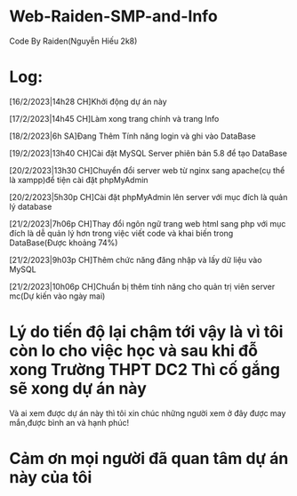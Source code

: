 # Web-Raiden-SMP-and-Info
Code By Raiden(Nguyễn Hiếu 2k8)
# Log:
[16/2/2023|14h28 CH]Khởi động dự án này

[17/2/2023|14h45 CH]Làm xong trang chính và trang Info

[18/2/2023|6h SA]Đang Thêm Tính năng login và ghi vào DataBase

[19/2/2023|13h40 CH]Cài đặt MySQL Server phiên bản 5.8 để tạo DataBase

[20/2/2023|13h30 CH]Chuyển đổi server web từ nginx sang apache(cụ thể là xampp)để tiện cài đặt phpMyAdmin

[20/2/2023|5h30p CH]Cài đặt phpMyAdmin lên server với mục đích là quản lý database

[21/2/2023|7h06p CH]Thay đổi ngôn ngữ trang web html sang php với mục đích là dễ quản lý hơn trong việc viết code và khai biến trong DataBase(Được khoảng 74%)

[21/2/2023|9h03p CH]Thêm chức năng đăng nhập và lấy dữ liệu vào MySQL

[21/2/2023|10h06p CH]Chuẩn bị thêm tính năng cho quản trị viên server mc(Dự kiến  vào ngày mai)
 
# Lý do  tiến độ lại chậm tới vậy là vì tôi còn lo cho việc học và sau khi đỗ xong Trường THPT DC2 Thì cố gắng sẽ xong dự án này
Và ai xem được dự án này thì tôi xin chúc những người xem ở đây được may mắn,được bình an và hạnh phúc!
# Cảm ơn mọi người đã quan tâm dự án này của tôi
